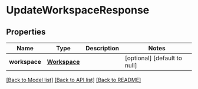 # UpdateWorkspaceResponse
## Properties

| Name | Type | Description | Notes |
|------------ | ------------- | ------------- | -------------|
| **workspace** | [**Workspace**](Workspace.md) |  | [optional] [default to null] |

[[Back to Model list]](../README.md#documentation-for-models) [[Back to API list]](../README.md#documentation-for-api-endpoints) [[Back to README]](../README.md)


